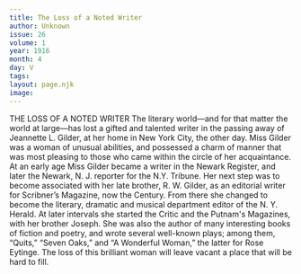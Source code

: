 ```yaml
---
title: The Loss of a Noted Writer
author: Unknown
issue: 26
volume: 1
year: 1916
month: 4
day: V
tags:
layout: page.njk
image:
---
```

THE LOSS OF A NOTED WRITER    The literary world—and for that matter the world at large—has lost a gifted and talented writer in the passing away of Jeannette L. Gilder, at her home in New York City, the other day.       Miss Gilder was a woman of unusual abilities, and possessed a charm of manner that was most pleasing to those who came within the circle of her acquaintance.       At an early age Miss Gilder became a writer in the Newark Register, and later the Newark, N. J. reporter for the N.Y. Tribune. Her next step was to become associated with her late brother, R. W. Gilder, as an editorial writer for Scribner’s Magazine, now the Century. From there she changed to become the literary, dramatic and musical department editor of the N. Y. Herald. At later intervals she started the Critic and the Putnam's Magazines, with her brother Joseph.       She was also the author of many interesting books of fiction and poetry, and wrote several well-known plays; among them, “Quits,” “Seven Oaks,” and “A Wonderful Woman,” the latter for Rose Eytinge.       The loss of this brilliant woman will leave vacant a place that will be hard to fill. 




